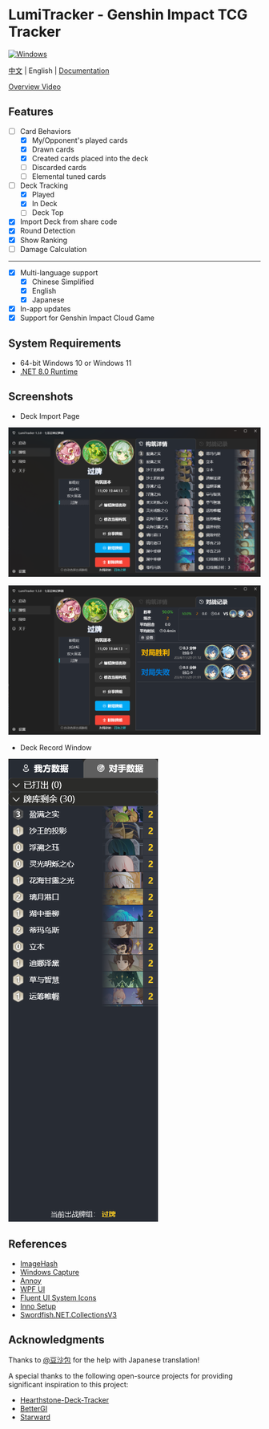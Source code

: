 # LumiTracker - Genshin Impact TCG Tracker

<a href="https://dotnet.microsoft.com/en-us/download/dotnet/latest/runtime"><img alt="Windows" src="https://img.shields.io/badge/platform-Windows-blue?logo=windowsxp&style=flat-square&color=1E9BFA" /></a>

[中文](README.md) | English | [Documentation](https://uex8no0g44.feishu.cn/docx/SBXZdiKNvoXeSrxgfpccuIvVnAe)

[Overview Video](https://www.bilibili.com/video/BV19NxhecEFV)

## Features

- [ ] Card Behaviors
  - [x] My/Opponent's played cards
  - [x] Drawn cards
  - [x] Created cards placed into the deck
  - [ ] Discarded cards
  - [ ] Elemental tuned cards
- [ ] Deck Tracking
  - [x] Played
  - [x] In Deck
  - [ ] Deck Top
- [x] Import Deck from share code
- [x] Round Detection
- [x] Show Ranking
- [ ] Damage Calculation

---

- [x] Multi-language support
  - [x] Chinese Simplified
  - [x] English
  - [x] Japanese
- [x] In-app updates
- [x] Support for Genshin Impact Cloud Game

## System Requirements

- 64-bit Windows 10 or Windows 11
- [.NET 8.0 Runtime](https://dotnet.microsoft.com/en-us/download/dotnet/8.0/runtime)


## Screenshots

- Deck Import Page

![image-20240607051247421](images/Snipaste_2025-03-26_23-17-52.png)

![image-20240607051247421](images/Snipaste_2025-03-26_23-18-10.png)

- Deck Record Window

![image-20240607051247421](images/Snipaste_2025-03-26_23-21-53.png)

## References

- [ImageHash](https://github.com/JohannesBuchner/imagehash)
- [Windows Capture](https://github.com/NiiightmareXD/windows-capture)
- [Annoy](https://github.com/spotify/annoy)
- [WPF UI](https://github.com/lepoco/wpfui)
- [Fluent UI System Icons](https://github.com/microsoft/fluentui-system-icons)
- [Inno Setup](https://jrsoftware.org/isinfo.php)
- [Swordfish.NET.CollectionsV3](https://github.com/stewienj/SwordfishCollections)

## Acknowledgments
Thanks to [@豆沙包](https://space.bilibili.com/771364) for the help with Japanese translation!

A special thanks to the following open-source projects for providing significant inspiration to this project:

- [Hearthstone-Deck-Tracker](https://github.com/HearthSim/Hearthstone-Deck-Tracker)
- [BetterGI](https://github.com/babalae/better-genshin-impact)
- [Starward](https://github.com/Scighost/Starward)